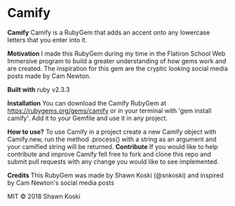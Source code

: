 # Camify

**Camify**
Camify is a RubyGem that adds an accent onto any lowercase letters that you enter into it.

**Motivation**
I made this RubyGem during my time in the Flatiron School Web Immersive program to build a greater understanding of how gems work and are created. The inspiration for this gem are the cryptic looking social media posts made by Cam Newton.

<!-- **Screenshots**
Include logo/demo screenshot etc. -->

**Built with**
ruby v2.3.3

**Installation**
You can download the Camify RubyGem at https://rubygems.org/gems/camify or in your terminal with 'gem install camify'. Add it to your Gemfile and use it in any project.

**How to use?**
To use Camify in a project create a new Camify object with Camify.new, run the method .process() with a string as an argument and your camified string will be returned.
**Contribute**
If you would like to help contribute and improve Camify fell free to fork and clone this repo and submit pull requests with any change you would like to see implemented.

**Credits**
This RubyGem was made by Shawn Koski (@snkoski) and inspired by Cam Newton's social media posts

MIT © 2018 Shawn Koski
